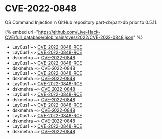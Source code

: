 # CVE-2022-0848

OS Command Injection in GitHub repository part-db/part-db prior to 0.5.11.

{% embed url="https://github.com/Live-Hack-CVE/full_database/blob/main/cves/2022/CVE-2022-0848.json" %}


* Lay0us1 ~> [CVE-2022-0848-RCE](https://www.alice-snow.ru/2022/database/cve-2022-0848/cve-2022-0848-rce-lay0us1)
* Lay0us1 ~> [CVE-2022-0848-RCE](https://www.alice-snow.ru/2022/database/cve-2022-0848/cve-2022-0848-rce-lay0us1)
* dskmehra ~> [CVE-2022-0848](https://www.alice-snow.ru/2022/database/cve-2022-0848/cve-2022-0848-dskmehra)
* Lay0us1 ~> [CVE-2022-0848-RCE](https://www.alice-snow.ru/2022/database/cve-2022-0848/cve-2022-0848-rce-lay0us1)
* dskmehra ~> [CVE-2022-0848](https://www.alice-snow.ru/2022/database/cve-2022-0848/cve-2022-0848-dskmehra)
* Lay0us1 ~> [CVE-2022-0848-RCE](https://www.alice-snow.ru/2022/database/cve-2022-0848/cve-2022-0848-rce-lay0us1)
* dskmehra ~> [CVE-2022-0848](https://www.alice-snow.ru/2022/database/cve-2022-0848/cve-2022-0848-dskmehra)
* Lay0us1 ~> [CVE-2022-0848-RCE](https://www.alice-snow.ru/2022/database/cve-2022-0848/cve-2022-0848-rce-lay0us1)
* dskmehra ~> [CVE-2022-0848](https://www.alice-snow.ru/2022/database/cve-2022-0848/cve-2022-0848-dskmehra)
* Lay0us1 ~> [CVE-2022-0848-RCE](https://www.alice-snow.ru/2022/database/cve-2022-0848/cve-2022-0848-rce-lay0us1)
* dskmehra ~> [CVE-2022-0848](https://www.alice-snow.ru/2022/database/cve-2022-0848/cve-2022-0848-dskmehra)
* Lay0us1 ~> [CVE-2022-0848-RCE](https://www.alice-snow.ru/2022/database/cve-2022-0848/cve-2022-0848-rce-lay0us1)
* dskmehra ~> [CVE-2022-0848](https://www.alice-snow.ru/2022/database/cve-2022-0848/cve-2022-0848-dskmehra)
* Lay0us1 ~> [CVE-2022-0848-RCE](https://www.alice-snow.ru/2022/database/cve-2022-0848/cve-2022-0848-rce-lay0us1)
* dskmehra ~> [CVE-2022-0848](https://www.alice-snow.ru/2022/database/cve-2022-0848/cve-2022-0848-dskmehra)
* Lay0us1 ~> [CVE-2022-0848-RCE](https://www.alice-snow.ru/2022/database/cve-2022-0848/cve-2022-0848-rce-lay0us1)
* dskmehra ~> [CVE-2022-0848](https://www.alice-snow.ru/2022/database/cve-2022-0848/cve-2022-0848-dskmehra)